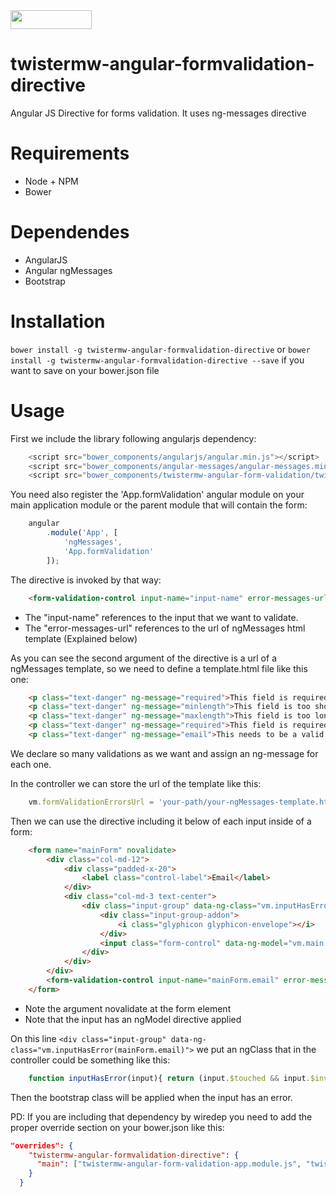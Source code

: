 <img src="https://camo.githubusercontent.com/06c5d22b7908c0c4928071ac314e75c3da29d750/687474703a2f2f62656e7363687761727a2e6769746875622e696f2f626f7765722d6261646765732f62616467654032782e706e67" width="130" height="30">

# twistermw-angular-formvalidation-directive
Angular JS Directive for forms validation. It uses ng-messages directive

# Requirements
- Node + NPM
- Bower

# Dependendes
- AngularJS
- Angular ngMessages
- Bootstrap

# Installation
```bower install -g twistermw-angular-formvalidation-directive```
or
```bower install -g twistermw-angular-formvalidation-directive --save``` if you want to save on your bower.json file

# Usage

First we include the library following angularjs dependency:

```js
    <script src="bower_components/angularjs/angular.min.js"></script>
    <script src="bower_components/angular-messages/angular-messages.min.js"></script>
    <script src="bower_components/twistermw-angular-form-validation/twistermw-angular-form-validation.js"></script>
```

You need also register the 'App.formValidation' angular module on your main application module or the parent module that will contain the form:

```js
    angular
        .module('App', [
            'ngMessages',
            'App.formValidation'
        ]);
```

The directive is invoked by that way:

```html
    <form-validation-control input-name="input-name" error-messages-url="form-validation-messages-template-url"></form-validation-control>
```

- The "input-name" references to the input that we want to validate.
- The "error-messages-url" references to the url of ngMessages html template (Explained below)

As you can see the second argument of the directive is a url of a ngMessages template, so we need to define a template.html file like this one:

```html
    <p class="text-danger" ng-message="required">This field is required</p>
    <p class="text-danger" ng-message="minlength">This field is too short</p>
    <p class="text-danger" ng-message="maxlength">This field is too long</p>
    <p class="text-danger" ng-message="required">This field is required</p>
    <p class="text-danger" ng-message="email">This needs to be a valid email</p>
```

We declare so many validations as we want and assign an ng-message for each one.

In the controller we can store the url of the template like this:

```js
    vm.formValidationErrorsUrl = 'your-path/your-ngMessages-template.html';
```

Then we can use the directive including it below of each input inside of a form:

```html
    <form name="mainForm" novalidate>
        <div class="col-md-12">
            <div class="padded-x-20">
                <label class="control-label">Email</label>
            </div>
            <div class="col-md-3 text-center">
                <div class="input-group" data-ng-class="vm.inputHasError(mainForm.email)">
                    <div class="input-group-addon">
                        <i class="glyphicon glyphicon-envelope"></i>
                    </div>
                    <input class="form-control" data-ng-model="vm.main.email" name="email" type="email" maxlength="30" minlength="5" required />
                </div>
            </div>
        </div>
        <form-validation-control input-name="mainForm.email" error-messages-url="vm.formValidationErrorsUrl"></form-validation-control>
    </form>      
```

- Note the argument novalidate at the form element
- Note that the input has an ngModel directive applied

On this line ```<div class="input-group" data-ng-class="vm.inputHasError(mainForm.email)">``` we put an ngClass that in the controller could be something like this:

```js
    function inputHasError(input){ return (input.$touched && input.$invalid) ? 'has-error' : ''; }
```

Then the bootstrap class will be applied when the input has an error.

PD: If you are including that dependency by wiredep you need to add the proper override section on your bower.json like this:

```json
"overrides": {
    "twistermw-angular-formvalidation-directive": {
      "main": ["twistermw-angular-form-validation-app.module.js", "twistermw-angular-form-validation.js"]
    }
  }
```